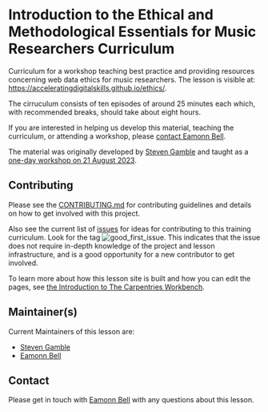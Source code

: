 # Introduction to the Ethical and Methodological Essentials for Music Researchers Curriculum

Curriculum for a workshop teaching best practice and providing resources concerning web data ethics for music researchers. The lesson is visible at: https://acceleratingdigitalskills.github.io/ethics/.

The cirruculum consists of ten episodes of around 25 minutes each which, with recommended breaks, should take about eight hours.

If you are interested in helping us develop this material, teaching the curriculum, or attending a workshop, please [contact Eamonn Bell](mailto:eamonn.bell@durham.ac.uk).

The material was originally developed by [Steven Gamble](https://github.com/stimhub) and taught as a [one-day workshop on 21 August 2023](https://acceleratingdigitalskills.org/workshops.html).

## Contributing
Please see the [CONTRIBUTING.md](CONTRIBUTING.md) for contributing guidelines and details on how to get involved with this project.

Also see the current list of [issues](https://github.com/acceleratingdigitalskills/cli-and-web-for-music/issues)
for ideas for contributing to this training curriculum. Look for the tag ![good_first_issue](https://img.shields.io/badge/-good%20first%20issue-gold.svg).
This indicates that the issue does not require in-depth knowledge of the project and lesson infrastructure, and is a good opportunity for a new contributor to get involved.

To learn more about how this lesson site is built and how you can edit the pages, see [the Introduction to The Carpentries Workbench][sandpaper-docs].

## Maintainer(s)
Current Maintainers of this lesson are:

* [Steven Gamble](https://github.com/stimhub)
* [Eamonn Bell](eamonn.bell@durham.ac.uk)

## Contact
Please get in touch with [Eamonn Bell](eamonn.bell@durham.ac.uk) with any questions about this lesson.

[sandpaper-docs]: https://carpentries.github.io/sandpaper-docs/
